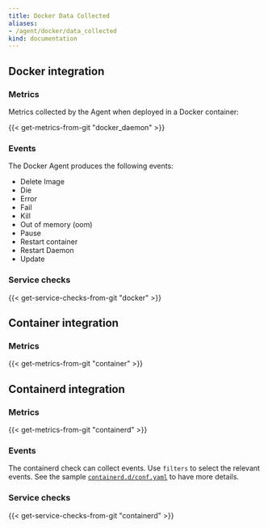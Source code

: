 ```yaml
---
title: Docker Data Collected
aliases:
- /agent/docker/data_collected
kind: documentation
---
```


## Docker integration

### Metrics

Metrics collected by the Agent when deployed in a Docker container:

{{< get-metrics-from-git "docker_daemon" >}}

### Events

The Docker Agent produces the following events:

- Delete Image
- Die
- Error
- Fail
- Kill
- Out of memory (oom)
- Pause
- Restart container
- Restart Daemon
- Update

### Service checks

{{< get-service-checks-from-git "docker" >}}

## Container integration

### Metrics
{{< get-metrics-from-git "container" >}}

## Containerd integration

### Metrics

{{< get-metrics-from-git "containerd" >}}

### Events

The containerd check can collect events. Use `filters` to select the relevant events. See the sample [`containerd.d/conf.yaml`][1] to have more details.

### Service checks

{{< get-service-checks-from-git "containerd" >}}

[1]: https://github.com/DataDog/datadog-agent/blob/master/cmd/agent/dist/conf.d/containerd.d/conf.yaml.default
